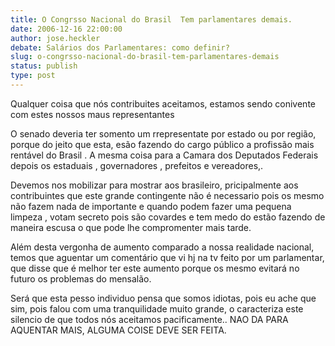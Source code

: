 ```yaml
---
title: O Congrsso Nacional do Brasil  Tem parlamentares demais.
date: 2006-12-16 22:00:00
author: jose.heckler
debate: Salários dos Parlamentares: como definir?
slug: o-congrsso-nacional-do-brasil-tem-parlamentares-demais
status: publish 
type: post
---
```


Qualquer coisa que nós contribuites aceitamos, estamos sendo conivente com estes nossos maus representantes  

O senado deveria ter somento um rrepresentate por estado ou por região, porque do jeito que esta, esão fazendo do cargo público a profissão mais rentável do Brasil . A mesma coisa para a Camara dos Deputados Federais depois os estaduais , governadores , prefeitos e vereadores,.  

Devemos nos mobilizar para mostrar aos brasileiro, pricipalmente aos contribuintes que este grande contingente não é necessario pois os mesmo não fazem nada de importante e quando podem fazer uma pequena limpeza , votam secreto pois são covardes e tem medo do estão fazendo de maneira escusa o que pode lhe compromenter mais tarde.  

Além desta vergonha de aumento comparado a nossa realidade nacional, temos que aguentar um comentário que vi hj na tv feito por um parlamentar, que disse que é melhor ter este aumento porque os mesmo evitará no futuro os problemas do mensalão.  

Será que esta pesso individuo pensa que somos idiotas, pois eu ache que sim, pois falou com uma tranquilidade muito grande, o caracteriza este silencio de que todos nós aceitamos pacificamente.. NAO DA PARA AQUENTAR MAIS, ALGUMA COISE DEVE SER FEITA.
